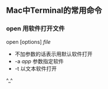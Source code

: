 ## Mac中Terminal的常用命令

### open 用软件打开文件
open [options] *file*
* 不加参数的话表示用默认软件打开
* -a *app* 参数指定软件
* -t 以文本软件打开

^_^
